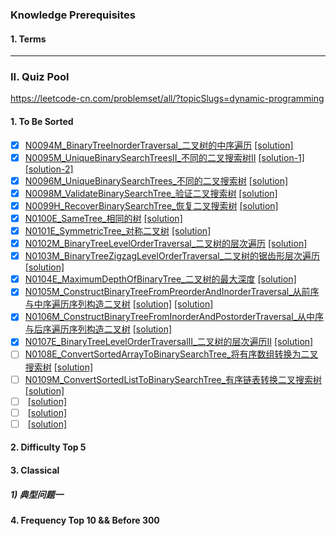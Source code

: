 
### Knowledge Prerequisites 

#### 1. Terms



----------------------------------------------------------------------------------------------------
### II. Quiz Pool

https://leetcode-cn.com/problemset/all/?topicSlugs=dynamic-programming

#### 1. To Be Sorted
- [x] [N0094M_BinaryTreeInorderTraversal_二叉树的中序遍历](https://leetcode-cn.com/problems/binary-tree-inorder-traversal/)
      [[solution]](https://leetcode-cn.com/problems/binary-tree-inorder-traversal/solution/er-cha-shu-de-zhong-xu-bian-li-by-leetcode/)
- [x] [N0095M_UniqueBinarySearchTreesII_不同的二叉搜索树II](https://leetcode-cn.com/problems/unique-binary-search-trees-ii/)
      [[solution-1]](https://leetcode-cn.com/problems/unique-binary-search-trees-ii/solution/xiang-xi-tong-su-de-si-lu-fen-xi-duo-jie-fa-by-2-7/)
      [[solution-2]](https://leetcode-cn.com/problems/unique-binary-search-trees-ii/solution/zi-ding-xiang-xia-by-powcai/)
- [x] [N0096M_UniqueBinarySearchTrees_不同的二叉搜索树](https://leetcode-cn.com/problems/unique-binary-search-trees/solution/hua-jie-suan-fa-96-bu-tong-de-er-cha-sou-suo-shu-b/)
      [[solution]](https://leetcode-cn.com/problems/unique-binary-search-trees/solution/hua-jie-suan-fa-96-bu-tong-de-er-cha-sou-suo-shu-b/)
- [x] [N0098M_ValidateBinarySearchTree_验证二叉搜索树](https://leetcode-cn.com/problems/validate-binary-search-tree/)
      [[solution]](https://leetcode-cn.com/problems/validate-binary-search-tree/solution/die-dai-yu-di-gui-by-powcai/)
- [x] [N0099H_RecoverBinarySearchTree_恢复二叉搜索树](https://leetcode-cn.com/problems/recover-binary-search-tree/)
      [[solution]](https://leetcode-cn.com/problems/recover-binary-search-tree/solution/zhong-xu-bian-li-by-powcai/)
- [x] [N0100E_SameTree_相同的树](https://leetcode-cn.com/problems/same-tree/)
      [[solution]](https://leetcode-cn.com/problems/same-tree/solution/xiang-tong-de-shu-by-leetcode/)
- [x] [N0101E_SymmetricTree_对称二叉树](https://leetcode-cn.com/problems/symmetric-tree/)
      [[solution]](https://leetcode-cn.com/problems/symmetric-tree/solution/dui-cheng-er-cha-shu-by-leetcode/)
- [x] [N0102M_BinaryTreeLevelOrderTraversal_二叉树的层次遍历](https://leetcode-cn.com/problems/binary-tree-level-order-traversal/)
      [[solution]](https://leetcode-cn.com/problems/binary-tree-level-order-traversal/solution/er-cha-shu-de-ceng-ci-bian-li-by-leetcode/)
- [x] [N0103M_BinaryTreeZigzagLevelOrderTraversal_二叉树的锯齿形层次遍历](https://leetcode-cn.com/problems/binary-tree-zigzag-level-order-traversal/)
      [[solution]](https://leetcode-cn.com/problems/binary-tree-zigzag-level-order-traversal/solution/die-dai-he-di-gui-by-powcai-3/)
- [x] [N0104E_MaximumDepthOfBinaryTree_二叉树的最大深度](https://leetcode-cn.com/problems/maximum-depth-of-binary-tree/solution/)
      [[solution]](https://leetcode-cn.com/problems/maximum-depth-of-binary-tree/solution/er-cha-shu-de-zui-da-shen-du-by-leetcode/)
- [x] [N0105M_ConstructBinaryTreeFromPreorderAndInorderTraversal_从前序与中序遍历序列构造二叉树](https://leetcode-cn.com/problems/construct-binary-tree-from-preorder-and-inorder-traversal/)
      [[solution]](https://leetcode-cn.com/problems/construct-binary-tree-from-preorder-and-inorder-traversal/solution/xiang-xi-tong-su-de-si-lu-fen-xi-duo-jie-fa-by--22/)
      [[solution]](https://leetcode-cn.com/problems/construct-binary-tree-from-preorder-and-inorder-traversal/solution/shi-yong-map-by-powcai/)
- [x] [N0106M_ConstructBinaryTreeFromInorderAndPostorderTraversal_从中序与后序遍历序列构造二叉树](https://leetcode-cn.com/problems/construct-binary-tree-from-inorder-and-postorder-traversal/)
      [[solution]](https://leetcode-cn.com/problems/construct-binary-tree-from-inorder-and-postorder-traversal/solution/ha-xi-by-powcai/)
- [x] [N0107E_BinaryTreeLevelOrderTraversalII_二叉树的层次遍历II](https://leetcode-cn.com/problems/binary-tree-level-order-traversal-ii/)
      [[solution]](https://leetcode-cn.com/problems/binary-tree-level-order-traversal-ii/solution/107er-cha-shu-de-ceng-ci-bian-li-iidui-lie-fa-he-d/)
- [ ] [N0108E_ConvertSortedArrayToBinarySearchTree_将有序数组转换为二叉搜索树](https://leetcode-cn.com/problems/convert-sorted-array-to-binary-search-tree/)
      [[solution]]()
- [ ] [N0109M_ConvertSortedListToBinarySearchTree_有序链表转换二叉搜索树](https://leetcode-cn.com/problems/convert-sorted-list-to-binary-search-tree/)
      [[solution]]()
- [ ] []()
      [[solution]]()
- [ ] []()
      [[solution]]()
- [ ] []()
      [[solution]]()
          
#### 2. Difficulty Top 5
    
#### 3. Classical

##### 1) 典型问题一
    
#### 4. Frequency Top 10 && Before 300 